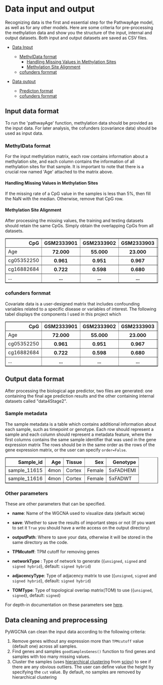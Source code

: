 # Data input and output

Recognizing data is the first and essential step for the PathwayAge model, 
as well as for any other models. Here are some criteria for pre-processing 
the methylation data and show you the structure of the input, internal and 
output datasets. Both input and output datasets are saved as CSV files.

* [Data Input](#input_data)
  * [MethylData format](#MethylData_format)
    * [Handling Missing Values in Methylation Sites](#MissValue)
    * [Methylation Site Alignment](#Alignment)
  * [cofunders fornmat](#cofunder)

* [Data output](#dataOutput)
  * [Predicton format](#MethylData_format)
  * [cofunders fornmat](#separate_mat)

## <a name="input_data"></a>Input data format

To run the 'pathwayAge' function, methylation data should be 
provided as the input data. For later analysis, the cofunders 
(covariance data) should be used as input data.

### <a name="MethylData_format"></a>MethylData format

For the input methylation matrix, each row contains information 
about a methylation site, and each column contains the information 
of all methylation sites for that sample. It is important to note 
that there is a crucial row named 'Age' attached to the matrix above.

#### <a name="MissValue"></a>Handling Missing Values in Methylation Sites

If the missing rate of a CpG value in the samples is less than 5%, 
then fill the NaN with the median. Otherwise, remove that CpG row.

#### <a name="Alignment"></a>Methylation Site Alignment

After processing the missing values, the training and testing datasets
should retain the same CpGs. Simply obtain the overlapping CpGs from 
all datasets.

<div>
<table border="1" class="dataframe">
  <thead>
    <tr style="text-align: right;">
      <th>CpG</th>
      <th>GSM2333901</th>
      <th>GSM2333902</th>
      <th>GSM2333903</th>
      <th>GSM2333904</th>
      <th>...</th>
    </tr>
  </thead>
  <tbody>
    <tr>
      <td>Age</td>
      <th>72.000</th>
      <th>55.000</th>
      <th>23.000</th>
      <th>86.000</th>
      <th>...</th>
    </tr>
    <tr>
      <td>cg05352250</td>
      <th>0.961</th>
      <th>0.951</th>
      <th>0.967</th>
      <th>0.967</th>
      <th>...</th>
    </tr>
    <tr>
      <td>cg16882684</td>
      <th>0.722</th>
      <th>0.598</th>
      <th>0.680</th>
      <th>0.653</th>
      <th>...</th>
    </tr>
    <tr>
      <td>...</td>
      <th>...</th>
      <th>...</th>
      <th>...</th>
      <th>...</th>
      <th>...</th>
    </tr>
  </tbody>
</table>
</div>


### <a name="cofunder"></a>cofunders fornmat

Covariate data is a user-designed matrix that includes confounding variables 
related to a specific disease or variables of interest. The following tabel
displays the components I used in this project which 

<div>
<table border="1" class="dataframe">
  <thead>
    <tr style="text-align: right;">
      <th>CpG</th>
      <th>GSM2333901</th>
      <th>GSM2333902</th>
      <th>GSM2333903</th>
      <th>GSM2333904</th>
      <th>...</th>
    </tr>
  </thead>
  <tbody>
    <tr>
      <td>Age</td>
      <th>72.000</th>
      <th>55.000</th>
      <th>23.000</th>
      <th>86.000</th>
      <th>...</th>
    </tr>
    <tr>
      <td>cg05352250</td>
      <th>0.961</th>
      <th>0.951</th>
      <th>0.967</th>
      <th>0.967</th>
      <th>...</th>
    </tr>
    <tr>
      <td>cg16882684</td>
      <th>0.722</th>
      <th>0.598</th>
      <th>0.680</th>
      <th>0.653</th>
      <th>...</th>
    </tr>
    <tr>
      <td>...</td>
      <th>...</th>
      <th>...</th>
      <th>...</th>
      <th>...</th>
      <th>...</th>
    </tr>
  </tbody>
</table>
</div>

## <a name="dataOutput"></a>Output data format

After processing the biological age predictor, two files are generated: 
one containing the final age prediction results and the other containing 
internal datasets called "data4Stage2".

### <a name="sample_meta"></a>Sample metadata

The sample metadata is a table which contains additional information about each sample, such as timepoint or genotype.
Each row should represent a sample and each column should represent a metadata feature, where the first columns contains the same sample identifier that was used in the gene expression matrix
The rows should be in the same order as the rows of the gene expression matrix, or
the user can specify `order=False`.

<div>
<table border="1" class="dataframe">
  <thead>
    <tr style="text-align: right;">
      <th>Sample_id</th>
      <th>Age</th>
      <th>Tissue</th>
      <th>Sex</th>
      <th>Genotype</th>
    </tr>
  </thead>
  <tbody>
    <tr>
      <td>sample_11615</td>
      <td>4mon</td>
      <td>Cortex</td>
      <td>Female</td>
      <td>5xFADHEMI</td>
    </tr>
    <tr>
      <td>sample_11616</td>
      <td>4mon</td>
      <td>Cortex</td>
      <td>Female</td>
      <td>5xFADWT</td>
    </tr>
  </tbody>
</table>
</div>

### <a name="params"></a>Other parameters
These are other parameters that can be specified.

* **name**: Name of the WGCNA used to visualize data (default: `WGCNA`)

* **save**: Whether to save the results of important steps or not (If you want to set it
`True` you should have a write access on the output directory)

* **outputPath**: Where to save your data, otherwise it will be stored in the same directory as the code.

* **TPMcutoff**: TPM cutoff for removing genes

* **networkType** : Type of network to generate ({`unsigned`, `signed` and `signed hybrid`}, default: `signed hybrid`)

* **adjacencyType**: Type of adjacency matrix to use ({`unsigned`, `signed` and `signed hybrid`}, default: `signed hybrid`)

* **TOMType**: Type of topological overlap matrix(TOM) to use ({`unsigned`, `signed`}, default: `signed`)

For depth-in documentation on these parameters see [here](https://mortazavilab.github.io/PyWGCNA/html/PyWGCNA.html).

## <a name="data_preproc"></a>Data cleaning and preprocessing

PyWGCNA can clean the input data according to the following criteria:
1. Remove genes without any expression more than `TPMcutoff` value (default one) across all samples.
2. Find genes and samples `goodSamplesGenes()` function to find genes and samples with too many missing values.
3. Cluster the samples (uses [hierarchical clustering](https://docs.scipy.org/doc/scipy/reference/cluster.hierarchy.html#module-scipy.cluster.hierarchy)
from [scipy](https://scipy.org/)) to see if there are any obvious outliers. The user can define value the height by specifying the `cut` value. By default, no samples are removed by hierarchical clustering
